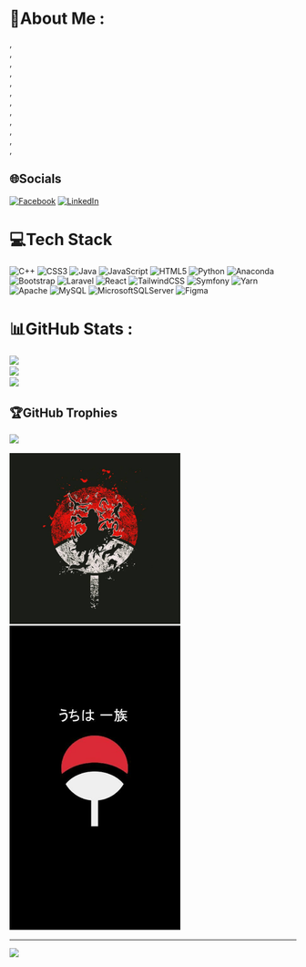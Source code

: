 # 💫About Me :


<!DOCTYPE html>
<html lang="en">
<head>
<meta charset="UTF-8">
<meta http-equiv="X-UA-Compatible" content="IE=edge">
<meta name="viewport" content="width=device-width, initial-scale=1.0">
<title>Pure CSS Drawing</title>
<link rel="stylesheet" href="./style.css">
</head>
<body>
<div class="box">
    <div class="eye-box left-eye">
        <div class="eye circle sharingan1to2">
            <div class="eyeball center">
                <div class="circle"></div>
                <div class="circle center"></div>
                <div class="sp"><span class="center">,</span></div>
                <div class="sp"><span class="center">,</span></div>
                <div class="sp"><span class="center">,</span></div>
            </div>
        </div>
    </div>
    <div class="eye-box">
        <div class="eye circle sharingan1to2">
            <div class="eyeball center">
                <div class="circle"></div>
                <div class="circle center"></div>
                <div class="sp"><span class="center">,</span></div>
                <div class="sp"><span class="center">,</span></div>
                <div class="sp"><span class="center">,</span></div>
            </div>
        </div>
    </div>
</div>

<div class="card">
    <div class="eye circle sharingan1">
        <div class="eyeball center">
            <div class="circle"></div>
            <div class="circle center"></div>
            <div class="sp"><span class="center">,</span></div>
            <div class="sp"><span class="center">,</span></div>
            <div class="sp"><span class="center">,</span></div>
        </div>
    </div>
    <div class="eye circle sharingan2">
        <div class="eyeball center">
            <div class="circle"></div>
            <div class="circle center"></div>
            <div class="sp"><span class="center">,</span></div>
            <div class="sp"><span class="center">,</span></div>
            <div class="sp"><span class="center">,</span></div>
        </div>
    </div>
    
</div>
</body>
</html>



## 🌐Socials
[![Facebook](https://img.shields.io/badge/Facebook-%231877F2.svg?logo=Facebook&logoColor=white)](https://facebook.com/https://www.facebook.com/nguyentunglamICTU) [![LinkedIn](https://img.shields.io/badge/LinkedIn-%230077B5.svg?logo=linkedin&logoColor=white)](https://linkedin.com/in/https://www.linkedin.com/in/nguy%E1%BB%85n-l%C3%A2m-606133229/) 

# 💻Tech Stack
![C++](https://img.shields.io/badge/c++-%2300599C.svg?style=for-the-badge&logo=c%2B%2B&logoColor=white) ![CSS3](https://img.shields.io/badge/css3-%231572B6.svg?style=for-the-badge&logo=css3&logoColor=white) ![Java](https://img.shields.io/badge/java-%23ED8B00.svg?style=for-the-badge&logo=java&logoColor=white) ![JavaScript](https://img.shields.io/badge/javascript-%23323330.svg?style=for-the-badge&logo=javascript&logoColor=%23F7DF1E) ![HTML5](https://img.shields.io/badge/html5-%23E34F26.svg?style=for-the-badge&logo=html5&logoColor=white) ![Python](https://img.shields.io/badge/python-3670A0?style=for-the-badge&logo=python&logoColor=ffdd54) ![Anaconda](https://img.shields.io/badge/Anaconda-%2344A833.svg?style=for-the-badge&logo=anaconda&logoColor=white) ![Bootstrap](https://img.shields.io/badge/bootstrap-%23563D7C.svg?style=for-the-badge&logo=bootstrap&logoColor=white) ![Laravel](https://img.shields.io/badge/laravel-%23FF2D20.svg?style=for-the-badge&logo=laravel&logoColor=white) ![React](https://img.shields.io/badge/react-%2320232a.svg?style=for-the-badge&logo=react&logoColor=%2361DAFB) ![TailwindCSS](https://img.shields.io/badge/tailwindcss-%2338B2AC.svg?style=for-the-badge&logo=tailwind-css&logoColor=white) ![Symfony](https://img.shields.io/badge/symfony-%23000000.svg?style=for-the-badge&logo=symfony&logoColor=white) ![Yarn](https://img.shields.io/badge/yarn-%232C8EBB.svg?style=for-the-badge&logo=yarn&logoColor=white) ![Apache](https://img.shields.io/badge/apache-%23D42029.svg?style=for-the-badge&logo=apache&logoColor=white) ![MySQL](https://img.shields.io/badge/mysql-%2300f.svg?style=for-the-badge&logo=mysql&logoColor=white) ![MicrosoftSQLServer](https://img.shields.io/badge/Microsoft%20SQL%20Sever-CC2927?style=for-the-badge&logo=microsoft%20sql%20server&logoColor=white) 	![Figma](https://img.shields.io/badge/figma-%23F24E1E.svg?style=for-the-badge&logo=figma&logoColor=white)
# 📊GitHub Stats :
![](https://github-readme-stats.vercel.app/api?username=88vipProdev&theme=radical&hide_border=true&include_all_commits=true&count_private=false)<br/>
![](https://github-readme-streak-stats.herokuapp.com/?user=88vipProdev&theme=radical&hide_border=true)<br/>
![](https://github-readme-stats.vercel.app/api/top-langs/?username=88vipProdev&theme=radical&hide_border=true&include_all_commits=true&count_private=false&layout=compact)

## 🏆GitHub Trophies
![](https://github-trophies.vercel.app/?username=88vipProdev&theme=radical&no-frame=false&no-bg=false&margin-w=4)

<img src="image/avtuchia.jpg" width="300px">              <img src="image/uchihaicon.jpg" width="300px">

---
[![](https://visitcount.itsvg.in/api?id=88vipProdev&icon=0&color=0)](https://visitcount.itsvg.in)
